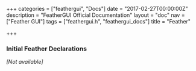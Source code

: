 +++
categories = ["feathergui", "Docs"]
date = "2017-02-27T00:00:00Z"
description = "FeatherGUI Official Documentation"
layout = "doc"
nav = ["Feather GUI"]
tags = ["feathergui.h", "feathergui_docs"]
title = "Feather"

+++
### Initial Feather Declarations

*[Not available]*
